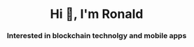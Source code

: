 <h1 align="center">Hi 👋, I'm Ronald</h1>
<h3 align="center">Interested in blockchain technolgy and mobile apps</h3>
